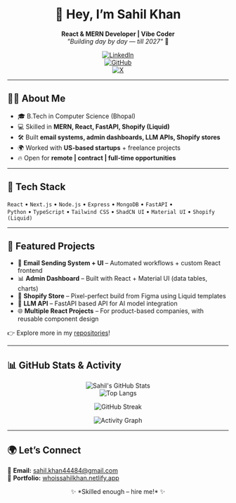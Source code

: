 <div align="center">

# 👋 Hey, I’m Sahil Khan  
**React & MERN Developer | Vibe Coder**  
*"Building day by day — till 2027"* 🚀  

[![LinkedIn](https://img.shields.io/badge/LinkedIn-0A66C2?style=flat&logo=linkedin&logoColor=white)](https://www.linkedin.com/in/sahiltechjourney/)  
[![GitHub](https://img.shields.io/badge/GitHub-181717?style=flat&logo=github&logoColor=white)](https://github.com/sahildevstory)  
[![X](https://img.shields.io/badge/Twitter-1DA1F2?style=flat&logo=x&logoColor=white)](https://x.com/sahilgiggles)

</div>

---

## 🧑‍💻 About Me
- 🎓 B.Tech in Computer Science (Bhopal)  
- 💻 Skilled in **MERN, React, FastAPI, Shopify (Liquid)**  
- 🛠️ Built **email systems, admin dashboards, LLM APIs, Shopify stores**  
- 🌍 Worked with **US-based startups** + freelance projects  
- 🔥 Open for **remote | contract | full-time opportunities**

---

## 🚀 Tech Stack
`React` • `Next.js` • `Node.js` • `Express` • `MongoDB` • `FastAPI` •  
`Python` • `TypeScript` • `Tailwind CSS` • `ShadCN UI` • `Material UI` • `Shopify (Liquid)`

---

## 📌 Featured Projects
- 📩 **Email Sending System + UI** – Automated workflows + custom React frontend  
- 📊 **Admin Dashboard** – Built with React + Material UI (data tables, charts)  
- 🛒 **Shopify Store** – Pixel-perfect build from Figma using Liquid templates  
- 🤖 **LLM API** – FastAPI based API for AI model integration  
- 🌐 **Multiple React Projects** – For product-based companies, with reusable component design  

👉 Explore more in my [repositories](https://github.com/sahildevstory)!

---

## 📊 GitHub Stats & Activity
<div align="center">

![Sahil's GitHub Stats](https://github-readme-stats.vercel.app/api?username=sahildevstory&show_icons=true&theme=tokyonight&hide_border=true)  
![Top Langs](https://github-readme-stats.vercel.app/api/top-langs/?username=sahildevstory&layout=compact&theme=tokyonight&hide_border=true)  

![GitHub Streak](https://github-readme-streak-stats.herokuapp.com/?user=sahildevstory&theme=tokyonight&hide_border=true)  

![Activity Graph](https://github-readme-activity-graph.vercel.app/graph?username=sahildevstory&theme=tokyo-night&hide_border=true)  

</div>

---

## 🌍 Let’s Connect
📩 **Email:** sahil.khan44484@gmail.com  
🔗 **Portfolio:** [whoissahilkhan.netlify.app](https://whoissahilkhan.netlify.app)  

<div align="center">  
✨ *Skilled enough – hire me!* ✨  
</div>
